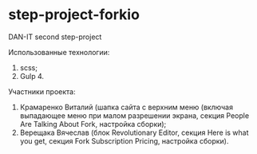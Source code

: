 # step-project-forkio
DAN-IT second step-project

Использованные технологии:
1. scss;
2. Gulp 4.

Участники проекта:
1. Крамаренко Виталий (шапка сайта с верхним меню (включая выпадающее меню при малом разрешении экрана, секция People Are Talking About Fork, настройка сборки);
2. Верещака Вячеслав (блок Revolutionary Editor, секция Here is what you get, секция Fork Subscription Pricing, настройка сборки).
